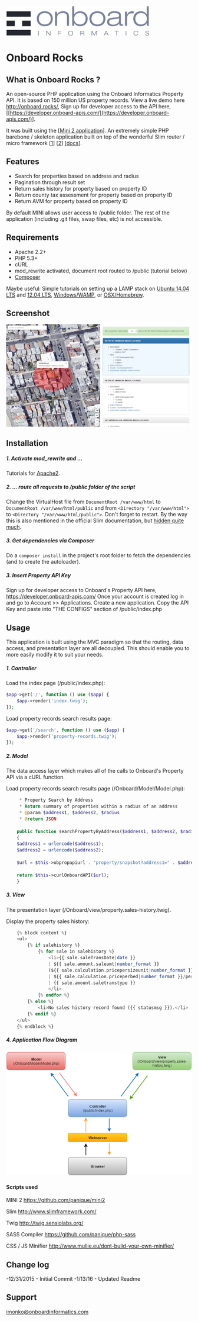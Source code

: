 [![Onboard Rocks - A live demonstration of Onboard Informatics APIs](Onboard/_install/onboard-logo.png)](http://www.onboardinformatics.com)

# Onboard Rocks

## What is Onboard Rocks ?

An open-source PHP application using the Onboard Informatics Property API.  It is based on 150 million US property records.  View
a live demo here http://onboard.rocks/, Sign up for developer access to the API here, [[https://developer.onboard-apis.com/](https://developer.onboard-apis.com/)].

It was built using the [[Mini 2 application](https://github.com/panique/mini2)].
An extremely simple PHP barebone / skeleton application built on top of the wonderful Slim router / micro framework
[[1](http://www.slimframework.com/)] [[2](https://github.com/codeguy/Slim)] [[docs](http://docs.slimframework.com)].

## Features

- Search for properties based on address and radius
- Pagination through result set
- Return sales history for property based on property ID
- Return county tax assessment for property based on property ID
- Return AVM for property based on property ID

By default MINI allows user access to /public folder. The rest of the application (including .git files, swap files,
etc) is not accessible.

## Requirements

- Apache 2.2+
- PHP 5.3+
- cURL
- mod_rewrite activated, document root routed to /public (tutorial below)
- [Composer](https://getcomposer.org/) 

Maybe useful: Simple tutorials on setting up a LAMP stack on 
[Ubuntu 14.04 LTS](http://www.dev-metal.com/installsetup-basic-lamp-stack-linux-apache-mysql-php-ubuntu-14-04-lts/)
and [12.04 LTS](http://www.dev-metal.com/setup-basic-lamp-stack-linux-apache-mysql-php-ubuntu-12-04/), [Windows/WAMP](http://www.wampserver.com/en/),
or [OSX/Homebrew](https://guynathan.com/install-lamp-stack-on-mavericks-with-homebrew-with-php-mcrypt).

## Screenshot

[![US Property Records Search Application](Onboard/_install/onboard-rocks-screenshot.png)](http://onboard.rocks/)

## Installation

##### 1. Activate mod_rewrite and ...

Tutorials for [Apache2](http://stackoverflow.com/questions/869092/how-to-enable-mod-rewrite-for-apache-2-2).
 
##### 2. ... route all requests to /public folder of the script
 
Change the VirtualHost file from `DocumentRoot /var/www/html` to `DocumentRoot /var/www/html/public` and from
`<Directory "/var/www/html">` to `<Directory "/var/www/html/public">`. Don't forget to restart. By the way this is also 
mentioned in the official Slim documentation, but 
[hidden quite much](http://docs.slimframework.com/#Route-URL-Rewriting).

##### 3. Get dependencies via Composer
 
Do a `composer install` in the project's root folder to fetch the dependencies (and to create the autoloader).

##### 3. Insert Property API Key

Sign up for developer access to Onboard's Property API here, https://developer.onboard-apis.com/  Once your account is created
log in and go to Account >> Applications.  Create a new application.  Copy the API Key and paste into "THE CONFIGS" section of /public/index.php

## Usage

This application is built using the MVC paradigm so that the routing, data access, and presentation layer are all decoupled.  This should enable you
to more easily modify it to suit your needs.

##### 1. Controller

Load the index page (/public/index.php):

```php
$app->get('/', function () use ($app) {
    $app->render('index.twig');
});
``` 

Load property records search results page:

```php
$app->get('/search', function () use ($app) {
    $app->render('property-records.twig');
});
```

##### 2. Model

The data access layer which makes all of the calls to Onboard's Property API via a cURL function.

Load property records search results page (/Onboard/Model/Model.php):

```php
     * Property Search by Address
     * Return summary of properties within a radius of an address
     * @param $address1, $address2, $radius
     * @return JSON
     
    public function searchPropertyByAddress($address1, $address2, $radius, $page)
    {
	$address1 = urlencode($address1);
	$address2 = urlencode($address2);
  
	$url = $this->obpropapiurl . "property/snapshot?address1=" . $address1 . "&address2=" . $address2 . "&radius=" . $radius . "&page=" . $page . "&orderBy=distance%20asc";
    
	return $this->curlOnboardAPI($url);  
    }
```

##### 3. View

The presentation layer (/Onboard/view/property.sales-history.twig).

Display the property sales history:

```php
    {% block content %}
    <ul>    
        {% if salehistory %}
            {% for sale in salehistory %}
                <li>{{ sale.saleTransDate|date }}
                | ${{ sale.amount.saleamt|number_format }}
                (${{ sale.calculation.pricepersizeunit|number_format }}/sqft
                | ${{ sale.calculation.priceperbed|number_format }}/per bedroom) 
                | {{ sale.amount.saletranstype }}
                </li>
            {% endfor %}
        {% else %}
            <li>No sales history record found ({{ statusmsg }}).</li>
        {% endif %}    
    </ul>
    {% endblock %}
```

##### 4. Application Flow Diagram

![Onboard Rocks - US Property Records Open Source Application](Onboard/_install/onboard-rocks-flow-diagram.png)

#### Scripts used

MINI 2
https://github.com/panique/mini2

Slim
http://www.slimframework.com/

Twig
http://twig.sensiolabs.org/

SASS Compiler
https://github.com/panique/php-sass

CSS / JS Minifier
http://www.mullie.eu/dont-build-your-own-minifier/

## Change log

-12/31/2015 - Initial Commit
-1/13/16 - Updated Readme


## Support

imonko@onboardinformatics.com

